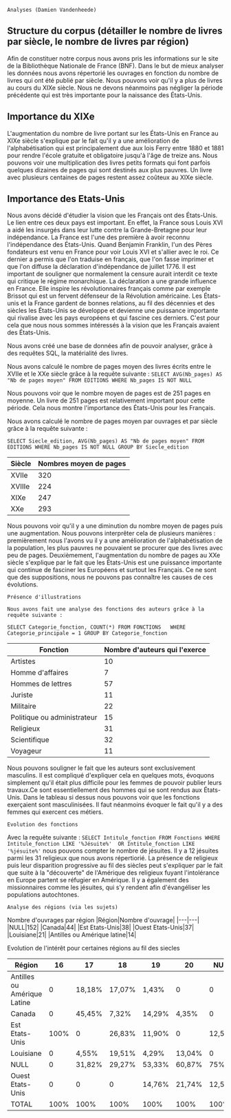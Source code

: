     Analyses (Damien Vandenheede)

   ## Structure du corpus (détailler le nombre de livres par siècle, le nombre de livres par région)
   
Afin de constituer notre corpus nous avons pris les informations sur le site de la Bibliothèque Nationale de France (BNF). Dans le but de mieux analyser les données nous avons répertorié les ouvrages en fonction du nombre de livres qui ont été publié par siècle. Nous pouvons voir qu'il y a plus de livres au cours du XIXe siècle. Nous ne devons néanmoins pas négliger la période précédente qui est très importante pour la naissance des États-Unis.
    
  ## Importance du XIXe
  
L'augmentation du nombre de livre portant sur les États-Unis en France au XIXe siècle s'explique par le fait qu'il y a une amélioration de l'alphabétisation qui est principalement due aux lois Ferry entre 1880 et 1881 pour rendre l'école gratuite et obligatoire jusqu'à l'âge de treize ans. Nous pouvons voir une multiplication des livres petits formats qui font parfois quelques dizaines de pages qui sont destinés aux plus pauvres. Un livre avec 
plusieurs centaines de pages restent assez coûteux au XIXe siècle. 
  

## Importance des Etats-Unis
Nous avons décidé d'étudier la vision que les Français ont des États-Unis. Le lien entre ces deux pays est important. En effet, la France sous Louis XVI a aidé les insurgés dans leur lutte contre la Grande-Bretagne pour leur indépendance. La France est l'une des première à avoir reconnu l'indépendance des États-Unis. Quand Benjamin Franklin, l'un des Pères fondateurs est venu en France pour voir Louis XVI et s'allier avec le roi. Ce dernier a permis que l'on traduise en français, que l'on fasse imprimer et que l'on diffuse la déclaration d'indépendance de juillet 1776. Il est important de souligner que normalement la censure aurait interdit ce texte qui critique le régime monarchique. La déclaration a une grande influence en France. Elle inspire les révolutionnaires français comme par exemple Brissot qui est un fervent défenseur de la Révolution américaine. Les États-unis et la France gardent de bonnes relations, au fil des décennies et des siècles les États-Unis se développe et devienne une puissance importante qui rivalise avec les pays européens et qui fascine ces derniers. C'est pour cela que nous nous sommes intéressés à la vision que les Français avaient des États-Unis.


Nous avons créé une base de données afin de pouvoir analyser, grâce à des requêtes SQL, la matérialité des livres. 

Nous avons calculé le nombre de pages moyen des livres écrits entre le XVIIe et le XXe siècle grâce à la requête suivante :
`SELECT AVG(Nb_pages) AS "Nb de pages moyen" FROM EDITIONS WHERE Nb_pages IS NOT NULL`

Nous pouvons voir que le nombre moyen de pages est de 251 pages en moyenne. Un livre de 251 pages est relativement important pour cette période. Cela nous montre l'importance des États-Unis pour les Français.

Nous avons calculé le nombre de pages moyen par ouvrages et par siècle grâce à la requête suivante : 

`SELECT Siecle_edition, AVG(Nb_pages) AS "Nb de pages moyen" FROM EDITIONS WHERE Nb_pages IS NOT NULL GROUP BY Siecle_edition`

| Siècle | Nombres moyen de pages |
| ---------- | -------------|
| XVIIe |320|
|XVIIIe|224|
|XIXe|247|
|XXe|293|


Nous pouvons voir qu'il y a une diminution du nombre moyen de pages puis une augmentation. Nous pouvons interprêter cela de plusieurs manières : premièrement nous l'avons vu il y a une amélioration de l'alphabétisation de la population, les plus pauvres ne pouvaient se procurer que des livres avec peu de pages. Deuxièmement, l'augmentation du nombre de pages au XXe siècle s'explique par le fait que les États-Unis est une puissance importante qui continue de fasciner les Européens et surtout les Français. Ce ne sont que des suppositions, nous ne pouvons pas connaître les causes de ces évolutions.



    Présence d'illustrations

    Nous avons fait une analyse des fonctions des auteurs grâce à la requête suivante :
    
`SELECT Categorie_fonction, COUNT(*) FROM FONCTIONS  
WHERE Categorie_principale = 1
GROUP BY Categorie_fonction`

| Fonction | Nombre d'auteurs qui l'exerce|
| ---------- | -------------|
| Artistes |10|
|Homme d'affaires|7|
|Hommes de lettres|57|
|Juriste|11|
|Militaire|22|
|Politique ou administrateur|15|
|Religieux|31|
|Scientifique|32|
|Voyageur|11|

Nous pouvons souligner le fait que les auteurs sont exclusivement masculins. Il est compliqué d'expliquer cela en quelques mots, évoquons simplement qu'il était plus difficile pour les femmes de pouvoir publier leurs travaux.Ce sont essentiellement des hommes qui se sont rendus aux États-Unis. Dans le tableau si dessus nous pouvons voir que les fonctions exerçaient sont masculinisées. Il faut néanmoins évoquer le fait qu'il y a des femmes qui exercent ces métiers.  

    Evolution des fonctions
Avec la requête suivante : `SELECT Intitule_fonction FROM Fonctions WHERE Intitule_fonction LIKE '%Jésuite%' 
OR Intitule_fonction LIKE '%jésuite%'` 
nous pouvons compter le nombre de jésuites. Il y a 12 jésuites parmi les 31 religieux que nous avons répertiorié. La présence de religieux puis leur disparition progressive au fil des siècles peut s'expliquer par le fait que suite à la "découverte" de l'Amérique des religieux fuyant l'intolérance en Europe partent se réfugier en Amérique. Il y a également des missionnaires comme les jésuites, qui s'y rendent afin d'évangéliser les populations autochtones. 
    


    Analyse des régions (via les sujets)

Nombre d'ouvrages par région
|Région|Nombre d'ouvrage|
|---|---|
|NULL|152|
|Canada|44|
|Est Etats-Unis|38|
|Ouest Etats-Unis|37|
|Louisiane|21|
|Antilles ou Amérique latine|14|

Evolution de l'intérêt pour certaines régions au fil des siecles 

|Région |16|17|18|19|20|NULL|TOTAL|
|----|----|----|----|----|----|----|----|
|Antilles ou Amérique Latine|0 |18,18%|17,07%|1,43%| 0| 0|4,59%|
|Canada| 0|45,45%|7,32%|14,29%|4,35%|0 |14,43%|
|Est Etats-Unis|100%|0 |26,83%|11,90%|0 |12,50%|12,46%|
|Louisiane| 0|4,55%|19,51%|4,29%|13,04%|0 |6,89%|
|NULL|0 |31,82%|29,27%|53,33%|60,87%|75%|49,51%|
|Ouest Etats-Unis| 0| 0|0 |14,76%|21,74%|12,50%|12,13%|
|TOTAL|100%|100%|100%|100%|100%|100%|100%|
    
